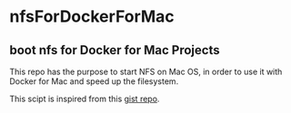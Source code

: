 # nfsForDockerForMac
boot nfs for Docker for Mac Projects
---

This repo has the purpose to start NFS on Mac OS, in order to use it with Docker for Mac and speed up the filesystem.

This scipt is inspired from this [gist repo](https://gist.github.com/seanhandley/7dad300420e5f8f02e7243b7651c6657#file-setup_native_nfs_docker_osx-sh).
